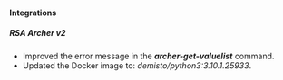 
#### Integrations
##### RSA Archer v2
- Improved the error message in the ***archer-get-valuelist*** command.
- Updated the Docker image to: *demisto/python3:3.10.1.25933*.
